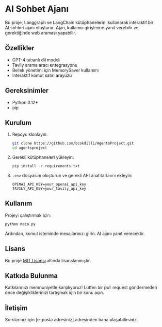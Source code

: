 # AI Sohbet Ajanı

Bu proje, Langgraph ve LangChain kütüphanelerini kullanarak interaktif bir AI sohbet ajanı oluşturur. Ajan, kullanıcı girişlerine yanıt verebilir ve gerektiğinde web araması yapabilir.

## Özellikler

- GPT-4 tabanlı dil modeli
- Tavily arama aracı entegrasyonu
- Bellek yönetimi için MemorySaver kullanımı
- Interaktif komut satırı arayüzü

## Gereksinimler

- Python 3.12+
- pip

## Kurulum

1. Repoyu klonlayın:

    ```bash
    git clone https://github.com/bcokdilli/AgentsProject.git
    cd agentsproject
    ```

2. Gerekli kütüphaneleri yükleyin:

    ```bash
    pip install -r requirements.txt
    ```

3. `.env` dosyasını oluşturun ve gerekli API anahtarlarını ekleyin:

    ```plaintext
    OPENAI_API_KEY=your_openai_api_key
    TAVILY_API_KEY=your_tavily_api_key
    ```

## Kullanım

Projeyi çalıştırmak için:

```bash
python main.py
```

Ardından, komut isteminde mesajlarınızı girin. AI ajanı yanıt verecektir.

## Lisans

Bu proje [MIT Lisansı](LICENSE) altında lisanslanmıştır.

## Katkıda Bulunma

Katkılarınızı memnuniyetle karşılıyoruz! Lütfen bir pull request göndermeden önce değişikliklerinizi tartışmak için bir konu açın.

## İletişim

Sorularınız için [e-posta adresiniz] adresinden bana ulaşabilirsiniz.
